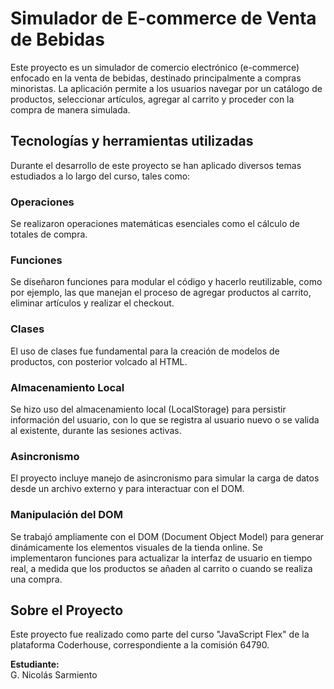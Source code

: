 # Simulador de E-commerce de Venta de Bebidas

Este proyecto es un simulador de comercio electrónico (e-commerce) enfocado en la venta de bebidas, destinado principalmente a compras minoristas. La aplicación permite a los usuarios navegar por un catálogo de productos, seleccionar artículos, agregar al carrito y proceder con la compra de manera simulada.

## Tecnologías y herramientas utilizadas

Durante el desarrollo de este proyecto se han aplicado diversos temas estudiados a lo largo del curso, tales como:

### Operaciones
Se realizaron operaciones matemáticas esenciales como el cálculo de totales de compra.

### Funciones
Se diseñaron funciones para modular el código y hacerlo reutilizable, como por ejemplo, las que manejan el proceso de agregar productos al carrito, eliminar artículos y realizar el checkout.

### Clases
El uso de clases fue fundamental para la creación de modelos de productos, con posterior volcado al HTML.

### Almacenamiento Local
Se hizo uso del almacenamiento local (LocalStorage) para persistir información del usuario, con lo que se registra al usuario nuevo o se valida al existente, durante las sesiones activas.

### Asincronismo
El proyecto incluye manejo de asincronismo para simular la carga de datos desde un archivo externo y para interactuar con el DOM.

### Manipulación del DOM
Se trabajó ampliamente con el DOM (Document Object Model) para generar dinámicamente los elementos visuales de la tienda online. Se implementaron funciones para actualizar la interfaz de usuario en tiempo real, a medida que los productos se añaden al carrito o cuando se realiza una compra.

## Sobre el Proyecto

Este proyecto fue realizado como parte del curso "JavaScript Flex" de la plataforma Coderhouse, correspondiente a la comisión 64790.

**Estudiante:**  
G. Nicolás Sarmiento
